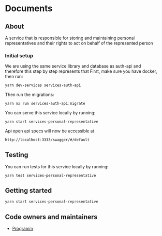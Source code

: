 # Documents

## About

A service that is responsible for storing and maintaining personal representatives and their rights to act on behalf of the represented person

### Initial setup

We are using the same service library and database as auth-api and therefore this step by step represents that
First, make sure you have docker, then run:

```bash
yarn dev-services services-auth-api
```

Then run the migrations:

```bash
yarn nx run services-auth-api:migrate
```

You can serve this service locally by running:

```bash
yarn start services-personal-representative
```

Api open api specs will now be accessible at

```bash
http://localhost:3333/swagger/#/default
```
## Testing
You can run tests for this service locally by running:

```bash
yarn test services-personal-representative
```

## Getting started

```bash
yarn start services-personal-representative
```

## Code owners and maintainers

- [Programm](https://github.com/orgs/island-is/teams/programm/members)
